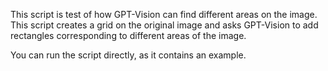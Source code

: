 This script is test of how GPT-Vision can find different areas on the image. This script creates a grid on the original image and asks GPT-Vision to add rectangles corresponding to different areas of the image.

You can run the script directly, as it contains an example.